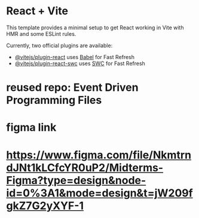 # React + Vite

This template provides a minimal setup to get React working in Vite with HMR and some ESLint rules.

Currently, two official plugins are available:

- [@vitejs/plugin-react](https://github.com/vitejs/vite-plugin-react/blob/main/packages/plugin-react/README.md) uses [Babel](https://babeljs.io/) for Fast Refresh
- [@vitejs/plugin-react-swc](https://github.com/vitejs/vite-plugin-react-swc) uses [SWC](https://swc.rs/) for Fast Refresh

# reused repo: Event Driven Programming Files

# figma link
# https://www.figma.com/file/NkmtrndJNt1kLCfcYR0uP2/Midterms-Figma?type=design&node-id=0%3A1&mode=design&t=jW209fgkZ7G2yXYF-1
